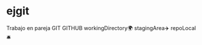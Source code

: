 # ejgit
Trabajo en pareja GIT GITHUB
workingDirectory:earth_africa: stagingArea:airplane: repoLocal:bellhop_bell: 